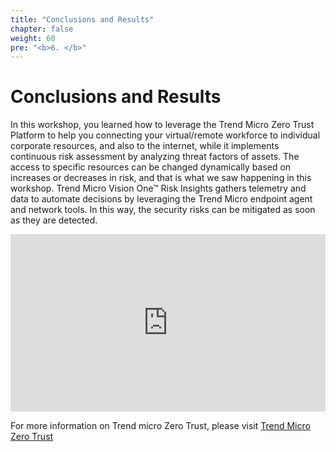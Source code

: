 ```yaml
---
title: "Conclusions and Results"
chapter: false
weight: 60
pre: "<b>6. </b>"
---
```


# Conclusions and Results

In this workshop, you learned how to leverage the Trend Micro Zero Trust Platform to help you connecting your virtual/remote workforce to individual corporate resources, and also to the internet, while it implements continuous risk assessment by analyzing threat factors of assets. The access to specific resources can be changed dynamically based on increases or decreases in risk, and that is what we saw happening in this workshop. Trend Micro Vision One™ Risk Insights gathers telemetry and data to automate decisions by leveraging the Trend Micro endpoint agent and network tools. In this way, the security risks can be mitigated as soon as they are detected.

<div style="width:100%"><div style="height:0;padding-bottom:56.25%;position:relative;width:100%"><iframe allowfullscreen="" frameBorder="0" height="100%" src="https://giphy.com/embed/iImpuBpggDgmivukw2/video" style="left:0;position:absolute;top:0" width="100%"></iframe></div></div>


For more information on Trend micro Zero Trust, please visit [Trend Micro Zero Trust](https://www.trendmicro.com/en_us/business/products/network/zero-trust-secure-access.html)
